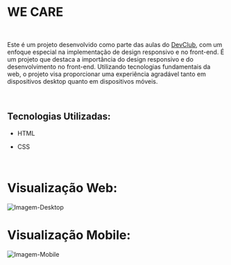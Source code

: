 <h1> WE CARE </h1>
<br>
<p>Este é um projeto desenvolvido como parte das aulas do <a href="https://rodolfomori.com.br/devclub">DevClub</a>, com um enfoque especial na implementação de design responsivo e no front-end. É um projeto que destaca a importância do design responsivo e do desenvolvimento no front-end. Utilizando tecnologias fundamentais da web, o projeto visa proporcionar uma experiência agradável tanto em dispositivos desktop quanto em dispositivos móveis. </p>
<br>
<h2>Tecnologias Utilizadas:</h2>

- HTML
  
- CSS
  
<br>
<h1>Visualização Web:</h1>
<img src="https://github.com/davialexandreh/We-Care/blob/main/img/Desktop.png" alt="Imagem-Desktop">
<br>
<h1>Visualização Mobile:</h1>
<img src="https://github.com/davialexandreh/We-Care/blob/main/img/Mobile.png" alt="Imagem-Mobile">
